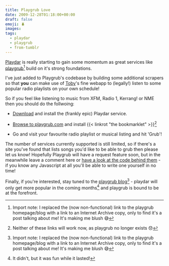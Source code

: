 ```yaml
---
title: Playgrub Love
date: 2009-12-28T01:18:00+00:00
draft: false
emoji: 🪲
images:
tags:
  - playdar
  - playgrub
  - from-tumblr
---
```

[Playdar](https://playdar.org) is really starting to gain some momentum as great services like [playgrub](https://web.archive.org/web/20100824050755/http://playgrub.posterous.com/new-supported-sites)[^1] build on it's strong foundations.

I've just added to Playgrub's codebase by building some additional scrapers so that **you** can make use of [Toby](https://github.com/toby)'s fine webapp to (legally!) listen to some popular radio playlists on your own schedule!

So if you feel like listening to music from XFM, Radio 1, Kerrang! or NME then you should do the follwoing:

* [Download](https://playdar.org/download) and install the (frankly epic) Playdar service.

* [Browse to playgrub.com](https://web.archive.org/web/20091102074333/http://www.playgrub.com/) and install {{< linkrot "the bookmarklet" >}}[^2]

* Go and visit your favourite radio playlist or musical listing and hit 'Grub'!

The number of services currently supported is still limited, so if there's a site you've found that lists songs you'd like to be able to grub then please let us know! Hopefully Playgrub will have a request feature soon, but in the meanwhile leave a comment here or [have a look at the code behind them](https://github.com/toby/playgrub/tree/master/scrapers/) - if you know any Javascript at all you'll be able to write one yourself in no time!

Finally, if you're interested, stay tuned to the [playgrub blog](https://web.archive.org/web/20100824050755/http://playgrub.posterous.com/new-supported-sites)[^1] - playdar will only get more popular in the coming months[^3] and playgrub is bound to be at the forefront.

[^1]: Import note: I replaced the (now non-functional) link to the playgrub homepage/blog with a link to an Internet Archive copy, only to find it's a post talking about me! It's making me blush 😅
[^2]: Neither of these links will work now, as playgrub no longer exists 😞
[^3]: It didn't, but it was fun while it lasted!
